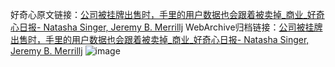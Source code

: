 好奇心原文链接：[公司被挂牌出售时，手里的用户数据也会跟着被卖掉_商业_好奇心日报- Natasha Singer, Jeremy B. Merrillj](https://www.qdaily.com/articles/11439.html)
WebArchive归档链接：[公司被挂牌出售时，手里的用户数据也会跟着被卖掉_商业_好奇心日报- Natasha Singer, Jeremy B. Merrillj](http://web.archive.org/web/20190623165248/https://www.qdaily.com/articles/11439.html)
![image](http://ww3.sinaimg.cn/large/007d5XDply1g3w90tbunfj30u055vhdt)